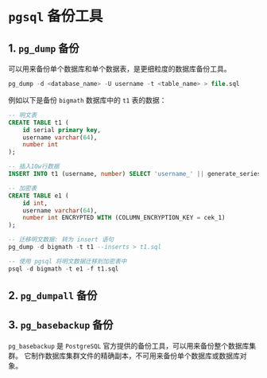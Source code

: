 # `pgsql` 备份工具

## 1. `pg_dump` 备份

可以用来备份单个数据库和单个数据表，是更细粒度的数据库备份工具。

```sql
pg_dump -d <database_name> -U username -t <table_name> > file.sql
```

例如以下是备份 `bigmath` 数据库中的 `t1` 表的数据：

```sql
-- 明文表
CREATE TABLE t1 (
    id serial primary key,
    username varchar(64),
    number int 
);

-- 插入10w行数据
INSERT INTO t1 (username, number) SELECT 'username_' || generate_series(1, 100000), generate_series(1, 100000);

-- 加密表
CREATE TABLE e1 (
    id int,
    username varchar(64),
    number int ENCRYPTED WITH (COLUMN_ENCRYPTION_KEY = cek_1)
);

-- 迁移明文数据: 转为 insert 语句
pg_dump -d bigmath -t t1 --inserts > t1.sql

-- 使用 pgsql 将明文数据迁移到加密表中
psql -d bigmath -t e1 -f t1.sql
```

## 2. `pg_dumpall` 备份

## 3. `pg_basebackup` 备份

`pg_basebackup` 是 `PostgreSQL` 官方提供的备份工具，可以用来备份整个数据库集群。
它制作数据库集群文件的精确副本，不可用来备份单个数据库或数据库对象。
